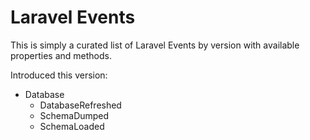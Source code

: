 # Laravel Events

This is simply a curated list of Laravel Events by version with available properties and methods.

Introduced this version:

 - Database
   - DatabaseRefreshed
   - SchemaDumped
   - SchemaLoaded
